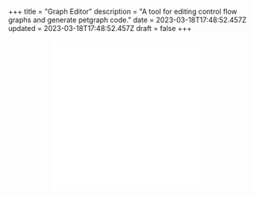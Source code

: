+++
title = "Graph Editor"
description = "A tool for editing control flow graphs and generate petgraph code."
date = 2023-03-18T17:48:52.457Z
updated = 2023-03-18T17:48:52.457Z
draft = false
+++

<div id="container">
    <div id="graph">
        <svg id="svg-graph" onmousedown="mousedown(event)" onmouseup="addNode(event)" oncontextmenu="rightclick()" contextmenu="rightclick()">
            <marker id="arrow" markerWidth="10" markerHeight="7"
    refX="0" refY="3.5" orient="auto">
                <polygon points="0 0, 10 3.5, 0 7" />
            </marker>
        </svg>
    </div>
    <div>
        <pre id="mermaid"></pre>
    </div>
    <div><pre id="rust"></pre></div>
    <div><pre id="come"></pre></div>
</div>

<script>
let nextNodeId = 0;
let draggingNode = null;
let draggingCircleId = null;
let dragStartX = null;
let dragStartY = null;
let firstNode = null;
let edges = [];
let lastMouses = null;
const svgNS = "http://www.w3.org/2000/svg";

document.getElementById("svg-graph").addEventListener("contextmenu", function(event) {
    rightclick();
    event.preventDefault();
    event.stopPropagation();
});

function mousePosition(event) {
    const svg = document.getElementById("svg-graph");
    const point = new DOMPoint(parseFloat(event.clientX), parseFloat(event.clientY));
    let transformedPoint = point.matrixTransform(svg.getScreenCTM().inverse());
    return [transformedPoint.x, transformedPoint.y];
}

function createText(text) {
    const textElement = document.createElementNS(svgNS, "text");
    textElement.setAttribute("text-anchor", "middle");
    textElement.setAttribute("dominant-baseline", "central");
    textElement.setAttribute("fill", "white");
    const textNode = document.createTextNode(text);
    textElement.appendChild(textNode);
    textElement.setAttribute("pointer-events", "none");
    return textElement;
}

function mousedown(event) {
    lastMouses = event.buttons;
}

function addNode(event) {
    if (draggingNode) {
        lastMouses = null;
        return;
    }
    if (lastMouses & 2) {
        lastMouses = null;
        return;
    }
    lastMouses = null;
    const svg = document.getElementById("svg-graph");
    const group = document.createElementNS(svgNS, "g");
    let [x, y] = mousePosition(event);
    group.setAttribute("transform", `translate(${x},${y})`);
    group.setAttribute("id", "node-" + nextNodeId.toString())
    const circle = document.createElementNS(svgNS, "circle");
    circle.setAttribute("r", 10);
    circle.setAttribute("fill", "red");
    group.appendChild(circle);
    group.appendChild(createText(nextNodeId));
    group.addEventListener("mousedown", (event) => {
        dragStart(event, group);
    });
    group.addEventListener("mousemove", (event) => {
        dragging(event, group);
    });
    group.addEventListener("mouseup", (event) => {
        dragEnd(event, group);
    });
    svg.appendChild(group);
    nextNodeId++;
    event.stopPropagation();
}

function dragStart(event, node) {
    const position = node.getAttribute("transform");
    const [x, y] = position.substring("translate(".length, position.length - 1).split(",").map(parseFloat);
    dragStartX = x;
    dragStartY = y;
    draggingNode = node;
    event.stopPropagation();
}

function dragging(event, node) {
    if (draggingNode === node) {
        let [x, y] = mousePosition(event);
        node.setAttribute("transform", `translate(${x},${y})`);
        edges.forEach(edge => {
            if (edge.first === node || edge.second === node) {
                const [sx, sy, ex, ey] = connectionLinePosition(edge.first, edge.second);
                edge.line.setAttribute('x1', sx);
                edge.line.setAttribute('y1', sy);
                edge.line.setAttribute('x2', ex);
                edge.line.setAttribute('y2', ey);
            }
        });
    }
    event.stopPropagation();
}

function dragEnd(event, node) {
    if (draggingNode === node) {
        const [x, y] = mousePosition(event);
        const dx = x - dragStartX;
        const dy = y - dragStartY;
        dragStartX = null;
        dragStartY = null;
        const considerAsClick = dx *dx + dy* dy < 50;
        if (considerAsClick) {
            if (firstNode === null) {
                firstNode = node;
                node.childNodes[0].setAttribute("fill", "green");
            } else if (firstNode !== null) {
                connect(firstNode, node);
                firstNode.childNodes[0].setAttribute("fill", "red");
                firstNode = null;
            }
        }
        draggingNode = null;
    }
    event.stopPropagation();
}

function rightclick() {
    if (firstNode !== null) {
        firstNode.childNodes[0].setAttribute("fill", "red");
        firstNode = null;
    }
    if (draggingNode !== null) {
        draggingNode = null;
    }
}

function connect(first, second) {
    const svg = document.getElementById("svg-graph");
    const line = document.createElementNS(svgNS, 'line');
    const [sx, sy, ex, ey] = connectionLinePosition(first, second);
    line.setAttribute('x1', sx);
    line.setAttribute('y1', sy);
    line.setAttribute('x2', ex);
    line.setAttribute('y2', ey);
    line.setAttribute('stroke', '#000');
    line.setAttribute("style", "stroke:#000; marker-end: url(#arrow);");
    svg.appendChild(line);
    edges.push({ first, second, line });
    renderMermaid();
    renderRust();
    renderComeIR();
}

function connectionLinePosition(firstNode, secondNode) {
    const firstPosition = firstNode.getAttribute("transform");
    const [x1, y1] = firstPosition.substring("translate(".length, firstPosition.length - 1).split(",").map(parseFloat);
    const secondePosition = secondNode.getAttribute("transform");
    const [x2, y2] = secondePosition.substring("translate(".length, secondePosition.length - 1).split(",").map(parseFloat);
    const r = 10;
    const dx = x2 - x1;
    const dy = y2 - y1;
    let angle = Math.atan(dy / dx);
    if (dx < 0) {
        angle += Math.PI;
    }
    const sx = x1 + r *Math.cos(angle);
    const sy = y1 + r* Math.sin(angle);
    const ex = x2 - (r + 10) *Math.cos(angle);
    const ey = y2 - (r + 10)* Math.sin(angle);
    return [sx, sy, ex, ey];
}

function renderMermaid() {
    const mermaid = document.getElementById("mermaid");
    let content = "graph TD \n";
    for ({ first, second, line } of edges) {
        const firstId = first.getAttribute("id").substring("node-".length);
        const secondId = second.getAttribute("id").substring("node-".length);
        content += `  ${firstId} --> ${secondId}\n`;
    }
    mermaid.innerHTML = content;
}

function renderRust() {
    const rust = document.getElementById("rust");
    let content = "let mut graph: DiGraph<_, _, usize> = DiGraph::default();\n";
    let edge_content = "";
    let nodes = new Set();
    for ({ first, second, line } of edges) {
        const firstId = first.getAttribute("id").substring("node-".length);
        const secondId = second.getAttribute("id").substring("node-".length);
        edge_content += `graph.add_edge(node_${firstId}, node_${secondId}, ());\n`;
        nodes.add(firstId);
        nodes.add(secondId);
    }
    for (let node of nodes) {
        content += `let node_${node} = graph.add_node(${node});\n`;
    }
    content += edge_content;
    rust.innerHTML = content;
}

function renderComeIR() {
    const come = document.getElementById("come");
    let content = `let function_definition = FunctionDefinition {
    header: ir::FunctionHeader {
        name: "f".to_string(),
        parameters: Vec::new(),
        return_type: data_type::Type::None,
    },
    content: vec![`;
    let nodes = new Set();
    for ({ first, second, line } of edges) {
        const firstId = first.getAttribute("id").substring("node-".length);
        const secondId = second.getAttribute("id").substring("node-".length);
        nodes.add(firstId);
        nodes.add(secondId);
    }
    for (let node of nodes) {
        content += `
        BasicBlock {
            name: Some("bb${node}".to_string()),
            content: vec![`;
        let to = edges.filter(({ first }) => {
            const firstId = first.getAttribute("id").substring("node-".length);
            return firstId === node;
        }).map(({ second }) => {
            const secondId = second.getAttribute("id").substring("node-".length);
            return secondId;
        });
        if (to.length === 0) {
            content += `Ret { value: None }.into()`;
        } else if (to.length === 1) {
            let target = to[0];
            content += `jump("bb${target}")`;
        } else if (to.length === 2) {
            let first = to[0];
            let second = to[1];
            content += `branch("bb${first}", "bb${second}")`;
        }
        content += `],
        },`
    }
    content += `
    ],
};`;
    come.innerHTML = content;
}
</script>

<style>
    #container {
        margin-left: -24px;
        margin-right: -24px;
        min-width: calc(100% + 48px);
        max-width: 100vw;
        display: flex;
        flex-wrap: wrap;
        overflow: scroll;
        justify-content: center;
        align-items: center;
    }
    #container>div {
        flex-grow: 0;
        flex-shrink: 0;
        padding: 4px;
    }
    #container>div>pre {
        padding: 0;
        margin: 0;
        overflow: scroll;
        max-width: 100vw;
    }
    #graph {
        width: fit-content;
    }
    #svg-graph {
        background: white;
        min-height: 300px;
    }
    @media (min-width: 576px) {
        #graph, #mermaid, #rust, #come {
            flex-grow: 1;
        }
    }
</style>
